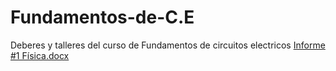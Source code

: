 # Fundamentos-de-C.E
Deberes y talleres del curso de Fundamentos de circuitos electricos 
[Informe #1 Física.docx](https://github.com/darochaespe/Fundamentos-de-C.E/files/9956956/Informe.1.Fisica.docx)
